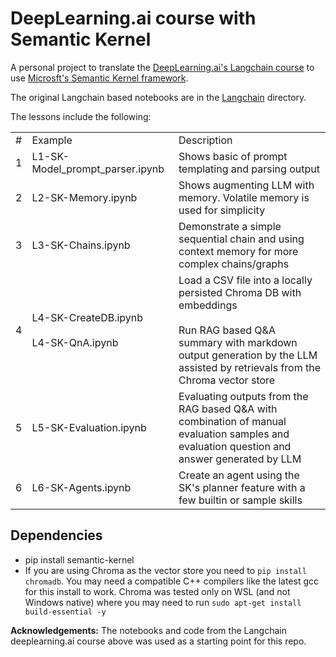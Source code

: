 # DeepLearning.ai course with Semantic Kernel

A personal project to translate  the [DeepLearning.ai's Langchain course](https://www.deeplearning.ai/short-courses/langchain-for-llm-application-development/) to use [Microsft's Semantic Kernel framework](https://github.com/microsoft/semantic-kernel/). 

The original Langchain based notebooks are in the [Langchain](langchain) directory. 

The lessons include the following:

|    |         |             |
| -- | ------- | ----------- |
| # | Example | Description |
| 1 | L1-SK-Model_prompt_parser.ipynb | Shows basic of prompt templating and parsing output |
| 2 | L2-SK-Memory.ipynb | Shows augmenting LLM with memory. Volatile memory is used for simplicity |
| 3 | L3-SK-Chains.ipynb | Demonstrate a simple sequential chain and using context memory for more complex chains/graphs |
| 4 | L4-SK-CreateDB.ipynb <br /> <br /> L4-SK-QnA.ipynb |Load a CSV file into a locally persisted Chroma DB with embeddings <br /> <br /> Run RAG based Q&A summary with markdown output  generation by the LLM assisted by retrievals from the Chroma vector store |
| 5 | L5-SK-Evaluation.ipynb | Evaluating outputs from the RAG based Q&A with combination of manual evaluation samples and evaluation question and answer generated by LLM|
| 6 | L6-SK-Agents.ipynb | Create an agent using the SK's planner feature with a few builtin or sample skills |

## Dependencies

* pip install semantic-kernel
* If you are using Chroma as the vector store you need to ```pip install chromadb```. You may need a compatible C++ compilers like the latest gcc for this install to work. Chroma was tested only on WSL (and not Windows native) where you may need to run ```sudo apt-get install build-essential -y```

**Acknowledgements:** The notebooks and code from the Langchain deeplearning.ai course above was used as a starting point for this repo.



